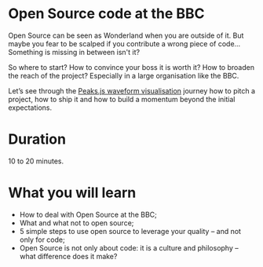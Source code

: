 # Open Source code at the BBC

Open Source can be seen as Wonderland when you are outside of it. But maybe you fear to be scalped if you contribute a wrong piece of code… Something is missing in between isn't it?

So where to start? How to convince your boss it is worth it? How  to broaden the reach of the project? Especially in a large organisation like the BBC.

Let’s see through the [Peaks.js waveform visualisation](http://waveform.prototyping.bbc.co.uk) journey how to pitch a project, how to ship it and how to build a momentum beyond the initial expectations.


# Duration

10 to 20 minutes.

# What you will learn

- How to deal with Open Source at the BBC;
- What and what not to open source;
- 5 simple steps to use open source to leverage your quality – and not only for code;
- Open Source is not only about code: it is a culture and philosophy – what difference does it make?